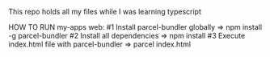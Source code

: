 This repo holds all my files while I was learning typescript

HOW TO RUN my-apps web:
#1 Install parcel-bundler globally => npm install -g parcel-bundler
#2 Install all dependencies => npm install
#3 Execute index.html file with parcel-bundler => parcel index.html
